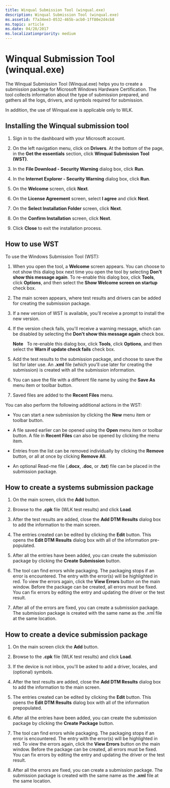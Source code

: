```yaml
---
title: Winqual Submission Tool (winqual.exe)
description: Winqual Submission Tool (winqual.exe)
ms.assetid: f7a34ee3-0532-465b-acb0-1ff80e2d4cb8
ms.topic: article
ms.date: 04/20/2017
ms.localizationpriority: medium
---
```


# Winqual Submission Tool (winqual.exe)


The Winqual Submission Tool (Winqual.exe) helps you to create a submission package for Microsoft Windows Hardware Certification. The tool collects information about the type of submission prepared, and gathers all the logs, drivers, and symbols required for submission.

In addition, the use of Winqual.exe is applicable only to WLK.

## Installing the Winqual submission tool


1.  Sign in to the dashboard with your Microsoft account.

2.  On the left navigation menu, click on **Drivers**. At the bottom of the page, in the **Get the essentials** section, click **Winqual Submission Tool (WST)**.

3.  In the **File Download - Security Warning** dialog box, click **Run**.

4.  In the **Internet Explorer - Security Warning** dialog box, click **Run**.

5.  On the **Welcome** screen, click **Next**.

6.  On the **License Agreement** screen, select **I agree** and click **Next**.

7.  On the **Select Installation Folder** screen, click **Next**.

8.  On the **Confirm Installation** screen, click **Next**.

9.  Click **Close** to exit the installation process.

## <span id="How_to_use_WST"></span><span id="how_to_use_wst"></span><span id="HOW_TO_USE_WST"></span>How to use WST


To use the Windows Submission Tool (WST):

1.  When you open the tool, a **Welcome** screen appears. You can choose to not show this dialog box next time you open the tool by selecting **Don't show this message again**. To re-enable this dialog box, click **Tools**, click **Options**, and then select the **Show Welcome screen on startup** check box.

2.  The main screen appears, where test results and drivers can be added for creating the submission package.

3.  If a new version of WST is available, you'll receive a prompt to install the new version.

4.  If the version check fails, you'll receive a warning message, which can be disabled by selecting the **Don't show this message again** check box.

    **Note**  
    To re-enable this dialog box, click **Tools**, click **Options**, and then select the **Warn if update check fails** check box.

     

5.  Add the test results to the submission package, and choose to save the list for later use. An **.xml** file (which you'll use later for creating the submission) is created with all the submission information.

6.  You can save the file with a different file name by using the **Save As** menu item or toolbar button.

7.  Saved files are added to the **Recent Files** menu.

You can also perform the following additional actions in the WST:

-   You can start a new submission by clicking the **New** menu item or toolbar button.

-   A file saved earlier can be opened using the **Open** menu item or toolbar button. A file in **Recent Files** can also be opened by clicking the menu item.

-   Entries from the list can be removed individually by clicking the **Remove** button, or all at once by clicking **Remove All**.

-   An optional Read-me file (**.docx**, **.doc**, or **.txt**) file can be placed in the submission package.

## <span id="How_to_create_a_systems_submission_package"></span><span id="how_to_create_a_systems_submission_package"></span><span id="HOW_TO_CREATE_A_SYSTEMS_SUBMISSION_PACKAGE"></span>How to create a systems submission package


1.  On the main screen, click the **Add** button.

2.  Browse to the **.cpk** file (WLK test results) and click **Load**.

3.  After the test results are added, close the **Add DTM Results** dialog box to add the information to the main screen.

4.  The entries created can be edited by clicking the **Edit** button. This opens the **Edit DTM Results** dialog box with all of the information pre-populated.

5.  After all the entries have been added, you can create the submission package by clicking the **Create Submission** button.

6.  The tool can find errors while packaging. The packaging stops if an error is encountered. The entry with the error(s) will be highlighted in red. To view the errors again, click the **View Errors** button on the main window. Before the package can be created, all errors must be fixed. You can fix errors by editing the entry and updating the driver or the test result.

7.  After all of the errors are fixed, you can create a submission package. The submission package is created with the same name as the .xml file at the same location.

## <span id="How_to_create_a_device_submission_package"></span><span id="how_to_create_a_device_submission_package"></span><span id="HOW_TO_CREATE_A_DEVICE_SUBMISSION_PACKAGE"></span>How to create a device submission package


1.  On the main screen click the **Add** button.

2.  Browse to the **.cpk** file (WLK test results) and click **Load**.

3.  If the device is not inbox, you'll be asked to add a driver, locales, and (optional) symbols.

4.  After the test results are added, close the **Add DTM Results** dialog box to add the information to the main screen.

5.  The entries created can be edited by clicking the **Edit** button. This opens the **Edit DTM Results** dialog box with all of the information prepopulated.

6.  After all the entries have been added, you can create the submission package by clicking the **Create Package** button.

7.  The tool can find errors while packaging. The packaging stops if an error is encountered. The entry with the error(s) will be highlighted in red. To view the errors again, click the **View Errors** button on the main window. Before the package can be created, all errors must be fixed. You can fix errors by editing the entry and updating the driver or the test result.

8.  After all the errors are fixed, you can create a submission package. The submission package is created with the same name as the **.xml** file at the same location.

 

 





